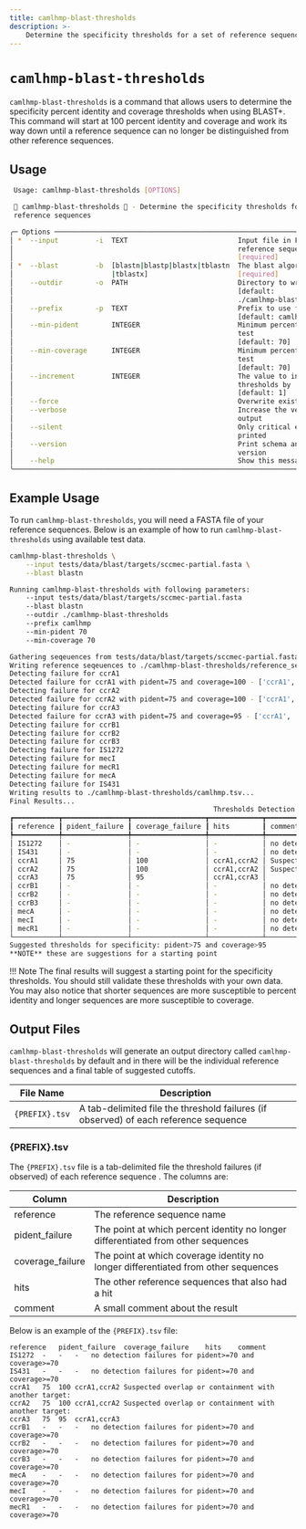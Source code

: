 ```yaml
---
title: camlhmp-blast-thresholds
description: >-
    Determine the specificity thresholds for a set of reference sequences 
---
```


# `camlhmp-blast-thresholds`

`camlhmp-blast-thresholds` is a command that allows users to determine the specificity
percent identity and coverage thresholds when using BLAST+. This command will start at
100 percent identity and coverage and work its way down until a reference sequence can
no longer be distinguished from other reference sequences.

## Usage

```bash
 Usage: camlhmp-blast-thresholds [OPTIONS]

 🐪 camlhmp-blast-thresholds 🐪 - Determine the specificity thresholds for a set of
 reference sequences

╭─ Options ────────────────────────────────────────────────────────────────────────────╮
│ *  --input         -i  TEXT                           Input file in FASTA format of  │
│                                                       reference sequences            │
│                                                       [required]                     │
│ *  --blast         -b  [blastn|blastp|blastx|tblastn  The blast algorithm to use     │
│                        |tblastx]                      [required]                     │
│    --outdir        -o  PATH                           Directory to write output      │
│                                                       [default:                      │
│                                                       ./camlhmp-blast-thresholds]    │
│    --prefix        -p  TEXT                           Prefix to use for output files │
│                                                       [default: camlhmp]             │
│    --min-pident        INTEGER                        Minimum percent identity to    │
│                                                       test                           │
│                                                       [default: 70]                  │
│    --min-coverage      INTEGER                        Minimum percent coverage to    │
│                                                       test                           │
│                                                       [default: 70]                  │
│    --increment         INTEGER                        The value to increment the     │
│                                                       thresholds by                  │
│                                                       [default: 1]                   │
│    --force                                            Overwrite existing reports     │
│    --verbose                                          Increase the verbosity of      │
│                                                       output                         │
│    --silent                                           Only critical errors will be   │
│                                                       printed                        │
│    --version                                          Print schema and camlhmp       │
│                                                       version                        │
│    --help                                             Show this message and exit.    │
╰──────────────────────────────────────────────────────────────────────────────────────╯
```

## Example Usage

To run `camlhmp-blast-thresholds`, you will need a FASTA file of your reference sequences.
Below is an example of how to run `camlhmp-blast-thresholds` using available test data.

```bash
camlhmp-blast-thresholds \
    --input tests/data/blast/targets/sccmec-partial.fasta \
    --blast blastn

Running camlhmp-blast-thresholds with following parameters:
    --input tests/data/blast/targets/sccmec-partial.fasta
    --blast blastn
    --outdir ./camlhmp-blast-thresholds
    --prefix camlhmp
    --min-pident 70
    --min-coverage 70

Gathering seqeuences from tests/data/blast/targets/sccmec-partial.fasta...
Writing reference seqeuences to ./camlhmp-blast-thresholds/reference_seqs...
Detecting failure for ccrA1
Detected failure for ccrA1 with pident=75 and coverage=100 - ['ccrA1', 'ccrA2']
Detecting failure for ccrA2
Detected failure for ccrA2 with pident=75 and coverage=100 - ['ccrA1', 'ccrA2']
Detecting failure for ccrA3
Detected failure for ccrA3 with pident=75 and coverage=95 - ['ccrA1', 'ccrA3']
Detecting failure for ccrB1
Detecting failure for ccrB2
Detecting failure for ccrB3
Detecting failure for IS1272
Detecting failure for mecI
Detecting failure for mecR1
Detecting failure for mecA
Detecting failure for IS431
Writing results to ./camlhmp-blast-thresholds/camlhmp.tsv...
Final Results...
                                                  Thresholds Detection
┏━━━━━━━━━━━┳━━━━━━━━━━━━━━━━┳━━━━━━━━━━━━━━━━━━┳━━━━━━━━━━━━━┳━━━━━━━━━━━━━━━━━━━━━━━━━━━━━━━━━━━━━━━━━━━━━━━━━━━━━━━━┓
┃ reference ┃ pident_failure ┃ coverage_failure ┃ hits        ┃ comment                                                ┃
┡━━━━━━━━━━━╇━━━━━━━━━━━━━━━━╇━━━━━━━━━━━━━━━━━━╇━━━━━━━━━━━━━╇━━━━━━━━━━━━━━━━━━━━━━━━━━━━━━━━━━━━━━━━━━━━━━━━━━━━━━━━┩
│ IS1272    │ -              │ -                │ -           │ no detection failures for pident>=70 and coverage>=70  │
│ IS431     │ -              │ -                │ -           │ no detection failures for pident>=70 and coverage>=70  │
│ ccrA1     │ 75             │ 100              │ ccrA1,ccrA2 │ Suspected overlap or containment with another target:  │
│ ccrA2     │ 75             │ 100              │ ccrA1,ccrA2 │ Suspected overlap or containment with another target:  │
│ ccrA3     │ 75             │ 95               │ ccrA1,ccrA3 │                                                        │
│ ccrB1     │ -              │ -                │ -           │ no detection failures for pident>=70 and coverage>=70  │
│ ccrB2     │ -              │ -                │ -           │ no detection failures for pident>=70 and coverage>=70  │
│ ccrB3     │ -              │ -                │ -           │ no detection failures for pident>=70 and coverage>=70  │
│ mecA      │ -              │ -                │ -           │ no detection failures for pident>=70 and coverage>=70  │
│ mecI      │ -              │ -                │ -           │ no detection failures for pident>=70 and coverage>=70  │
│ mecR1     │ -              │ -                │ -           │ no detection failures for pident>=70 and coverage>=70  │
└───────────┴────────────────┴──────────────────┴─────────────┴────────────────────────────────────────────────────────┘
Suggested thresholds for specificity: pident>75 and coverage>95
**NOTE** these are suggestions for a starting point
```

!!! Note
    The final results will suggest a starting point for the specificity thresholds. You should
    still validate these thresholds with your own data. You may also notice that shorter
    sequences are more susceptible to percent identity and longer sequences are more susceptible
    to coverage.

## Output Files

`camlhmp-blast-thresholds` will generate an output directory called `camlhmp-blast-thresholds`
by default and in there will be the individual reference sequences and a final table of 
suggested cutoffs.

| File Name              | Description                                                                             |
|------------------------|-----------------------------------------------------------------------------------------|
| `{PREFIX}.tsv`         | A tab-delimited file the threshold failures (if observed) of each reference sequence    |

### {PREFIX}.tsv

The `{PREFIX}.tsv` file is a tab-delimited file the threshold failures (if observed) of each
reference sequence . The columns are:

| Column           | Description                                                                        |
|------------------|------------------------------------------------------------------------------------|
| reference        | The reference sequence name                                                        |
| pident_failure   | The point at which percent identity no longer differentiated from other sequences  |
| coverage_failure | The point at which coverage identity no longer differentiated from other sequences |
| hits             | The other reference sequences that also had a hit                                  |
| comment          | A small comment about the result                                                   |

Below is an example of the `{PREFIX}.tsv` file:

```tsv
reference	pident_failure	coverage_failure	hits	comment
IS1272	-	-	-	no detection failures for pident>=70 and coverage>=70
IS431	-	-	-	no detection failures for pident>=70 and coverage>=70
ccrA1	75	100	ccrA1,ccrA2	Suspected overlap or containment with another target: 
ccrA2	75	100	ccrA1,ccrA2	Suspected overlap or containment with another target: 
ccrA3	75	95	ccrA1,ccrA3	
ccrB1	-	-	-	no detection failures for pident>=70 and coverage>=70
ccrB2	-	-	-	no detection failures for pident>=70 and coverage>=70
ccrB3	-	-	-	no detection failures for pident>=70 and coverage>=70
mecA	-	-	-	no detection failures for pident>=70 and coverage>=70
mecI	-	-	-	no detection failures for pident>=70 and coverage>=70
mecR1	-	-	-	no detection failures for pident>=70 and coverage>=70
```
